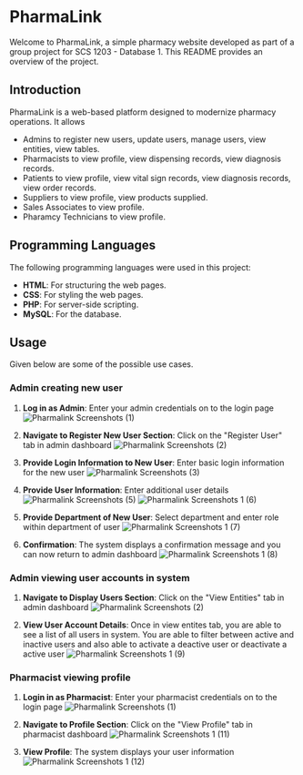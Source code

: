 # PharmaLink

Welcome to PharmaLink, a simple pharmacy website developed as part of a group project for SCS 1203 - Database 1. This README provides an overview of the project.

## Introduction

PharmaLink is a web-based platform designed to modernize pharmacy operations. It allows 

- Admins to register new users, update users, manage users, view entities, view tables.
- Pharmacists to view profile, view dispensing records, view diagnosis records.
- Patients to view profile, view vital sign records, view diagnosis records, view order records.
- Suppliers to view profile, view products supplied.
- Sales Associates to view profile.
- Pharamcy Technicians to view profile.


## Programming Languages

The following programming languages were used in this project:

- **HTML**: For structuring the web pages.
- **CSS**: For styling the web pages.
- **PHP**: For server-side scripting.
- **MySQL**: For the database.

## Usage

Given below are some of the possible use cases.

### Admin creating new user

1. **Log in as Admin**: Enter your admin credentials on to the login page
![Pharmalink Screenshots (1)](https://github.com/desynkd/uscs-sem-1-scs-1203/assets/102913325/f2ca8d33-27b3-4f12-a1ac-9feaf1d6d886)

2. **Navigate to Register New User Section**: Click on the "Register User" tab in admin dashboard
![Pharmalink Screenshots (2)](https://github.com/desynkd/uscs-sem-1-scs-1203/assets/102913325/6593bbb2-f357-430a-ae80-dc39d11f671a)

3. **Provide Login Information to New User**: Enter basic login information for the new user
![Pharmalink Screenshots (3)](https://github.com/desynkd/uscs-sem-1-scs-1203/assets/102913325/6cb18937-60c4-4d2c-82bb-1d80e33df3ab)

4. **Provide User Information**: Enter additional user details
![Pharmalink Screenshots (5)](https://github.com/desynkd/uscs-sem-1-scs-1203/assets/102913325/8aba9b3b-be6d-4760-8895-8adadab97e72)
![Pharmalink Screenshots 1 (6)](https://github.com/desynkd/uscs-sem-1-scs-1203/assets/102913325/102bfeb4-fcdf-46ec-ba0f-1d76c6a2713a)

5. **Provide Department of New User**: Select department and enter role within department of user
![Pharmalink Screenshots 1 (7)](https://github.com/desynkd/uscs-sem-1-scs-1203/assets/102913325/18e6d660-2dd6-43e9-81ff-967794ad28b1)

6. **Confirmation**: The system displays a confirmation message and you can now return to admin dashboard
![Pharmalink Screenshots 1 (8)](https://github.com/desynkd/uscs-sem-1-scs-1203/assets/102913325/314ec9df-28a3-402b-a90e-51e53d387e8b)

### Admin viewing user accounts in system

1. **Navigate to Display Users Section**: Click on the "View Entities" tab in admin dashboard
![Pharmalink Screenshots (2)](https://github.com/desynkd/uscs-sem-1-scs-1203/assets/102913325/6593bbb2-f357-430a-ae80-dc39d11f671a)

2. **View User Account Details**: Once in view entites tab, you are able to see a list of all users in system. You are able to filter between active and inactive users and also able to activate a deactive user or deactivate a active user
![Pharmalink Screenshots 1 (9)](https://github.com/desynkd/uscs-sem-1-scs-1203/assets/102913325/92c904c4-7bff-4143-a48d-96f337796aad)

### Pharmacist viewing profile

1. **Login in as Pharmacist**: Enter your pharmacist credentials on to the login page
![Pharmalink Screenshots (1)](https://github.com/desynkd/uscs-sem-1-scs-1203/assets/102913325/f2ca8d33-27b3-4f12-a1ac-9feaf1d6d886)

2. **Navigate to Profile Section**: Click on the "View Profile" tab in pharmacist dashboard
![Pharmalink Screenshots 1 (11)](https://github.com/desynkd/uscs-sem-1-scs-1203/assets/102913325/2dc9d624-3a9b-4883-baa0-de3f0d22f92c)

3. **View Profile**: The system displays your user information 
![Pharmalink Screenshots 1 (12)](https://github.com/desynkd/uscs-sem-1-scs-1203/assets/102913325/7ee88b01-e45c-4622-bf90-d39d1d0fa359)

